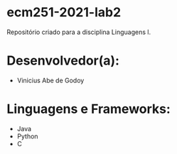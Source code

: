 # ecm251-2021-lab2
Repositório criado para a disciplina Linguagens l.

# Desenvolvedor(a):
- Vinicius Abe de Godoy

# Linguagens e Frameworks:
- Java
- Python
- C
